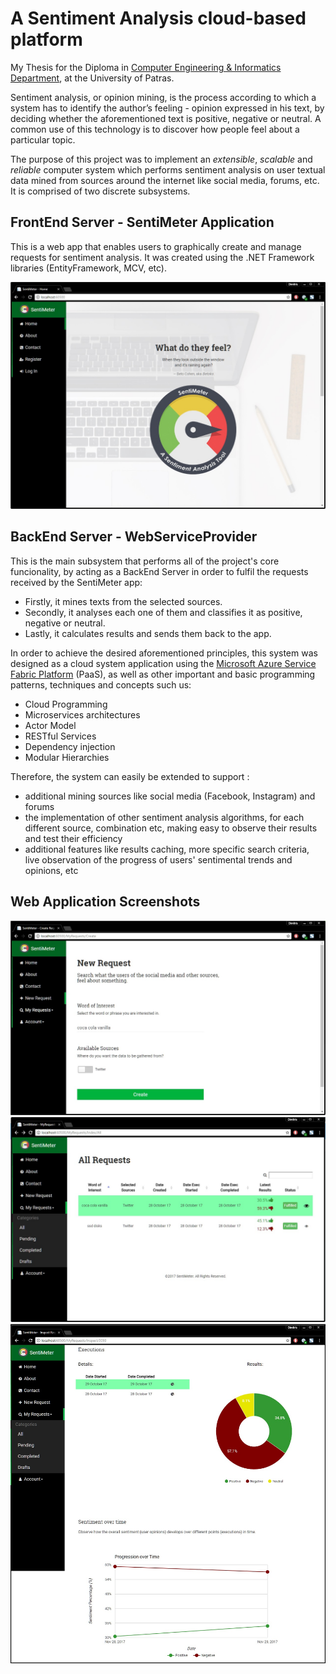 # A Sentiment Analysis cloud-based platform
My Thesis for the Diploma in [Computer Engineering & Informatics Department][ceid], at the University of Patras.

Sentiment analysis, or opinion mining, is the process according to which a system has
to identify the author’s feeling - opinion expressed in his text, by deciding whether the
aforementioned text is positive, negative or neutral. A common use of this technology
is to discover how people feel about a particular topic.

The purpose of this project was to implement an *extensible*, *scalable* and *reliable* computer system which performs sentiment analysis on user textual data
mined from sources around the internet like social media, forums, etc. It is comprised of two discrete subsystems.

## FrontEnd Server - SentiMeter Application
This is a web app that enables users to graphically create and manage requests for sentiment analysis. It was created using the .NET Framework libraries (EntityFramework, MCV, etc).

![ScreenWelcome](screenshots/userHome.jpg)

## BackEnd Server - WebServiceProvider
This is the main subsystem that performs all of the project's core funcionality, by acting as a BackEnd Server in order to fulfil the requests received by the
SentiMeter app:

- Firstly, it mines texts from the selected sources. 
- Secondly, it analyses each one of them and classifies it as positive, negative or neutral.
- Lastly, it calculates results and sends them back to the app.

In order to achieve the desired aforementioned principles, this system was designed as a cloud system application using the [Microsoft Azure Service Fabric Platform][asf] (PaaS),
as well as other important and basic programming patterns, techniques and concepts such us:

- Cloud Programming
- Microservices architectures
- Actor Model
- RESTful Services
- Dependency injection
- Modular Hierarchies

Therefore, the system can easily be extended to support :

- additional mining sources like social media (Facebook, Instagram) and forums
- the implementation of other sentiment analysis algorithms, for each different source, combination etc, making easy to observe their results and test their efficiency
- additional features like results caching, more specific search criteria, live observation of the progress of users' sentimental trends and opinions, etc

## Web Application Screenshots
![Screen1](screenshots/userNewReq.jpg)
![Screen2](screenshots/userReqFulfilled.jpg)
![Screen3](screenshots/userResults.jpg)

[ceid]: <https://www.ceid.upatras.gr/en>
[asf]: <https://azure.microsoft.com/en-us/services/service-fabric/>